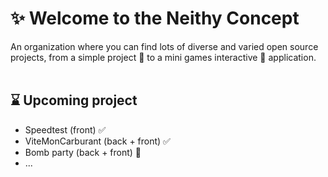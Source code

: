 # ✨ Welcome to the Neithy Concept

An organization where you can find lots of diverse and varied open source projects, from a simple project 🎨 to a mini games interactive 🎲 application.
<br/><br/>
## ⌛ Upcoming project

- Speedtest (front) ✅
- ViteMonCarburant (back + front) ✅
- Bomb party (back + front) 🚧
- ...
